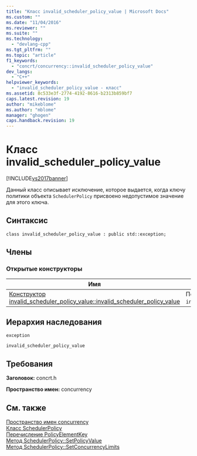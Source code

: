 ```yaml
---
title: "Класс invalid_scheduler_policy_value | Microsoft Docs"
ms.custom: ""
ms.date: "11/04/2016"
ms.reviewer: ""
ms.suite: ""
ms.technology: 
  - "devlang-cpp"
ms.tgt_pltfrm: ""
ms.topic: "article"
f1_keywords: 
  - "concrt/concurrency::invalid_scheduler_policy_value"
dev_langs: 
  - "C++"
helpviewer_keywords: 
  - "invalid_scheduler_policy_value - класс"
ms.assetid: 8c533e3f-2774-4192-8616-b2313b859bf7
caps.latest.revision: 19
author: "mikeblome"
ms.author: "mblome"
manager: "ghogen"
caps.handback.revision: 19
---
```

# Класс invalid_scheduler_policy_value
[!INCLUDE[vs2017banner](../../../assembler/inline/includes/vs2017banner.md)]

Данный класс описывает исключение, которое выдается, когда ключу политики объекта `SchedulerPolicy` присвоено недопустимое значение для этого ключа.  
  
## Синтаксис  
  
```  
class invalid_scheduler_policy_value : public std::exception;  
```  
  
## Члены  
  
### Открытые конструкторы  
  
|Имя|Описание|  
|---------|--------------|  
|[Конструктор invalid\_scheduler\_policy\_value::invalid\_scheduler\_policy\_value](../Topic/invalid_scheduler_policy_value::invalid_scheduler_policy_value%20Constructor.md)|Перегружен.  Создает объект `invalid_scheduler_policy_value`.|  
  
## Иерархия наследования  
 `exception`  
  
 `invalid_scheduler_policy_value`  
  
## Требования  
 **Заголовок:** concrt.h  
  
 **Пространство имен:** concurrency  
  
## См. также  
 [Пространство имен concurrency](../../../parallel/concrt/reference/concurrency-namespace.md)   
 [Класс SchedulerPolicy](../../../parallel/concrt/reference/schedulerpolicy-class.md)   
 [Перечисление PolicyElementKey](../Topic/PolicyElementKey%20Enumeration.md)   
 [Метод SchedulerPolicy::SetPolicyValue](../Topic/SchedulerPolicy::SetPolicyValue%20Method.md)   
 [Метод SchedulerPolicy::SetConcurrencyLimits](../Topic/SchedulerPolicy::SetConcurrencyLimits%20Method.md)